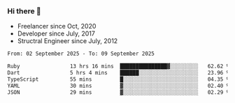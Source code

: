 ### Hi there 👋

- Freelancer since Oct, 2020
- Developer since July, 2017
- Structral Engineer since July, 2012

<!--START_SECTION:waka-->

```txt
From: 02 September 2025 - To: 09 September 2025

Ruby                13 hrs 16 mins  ███████████████▓░░░░░░░░░   62.62 %
Dart                5 hrs 4 mins    ██████░░░░░░░░░░░░░░░░░░░   23.96 %
TypeScript          55 mins         █░░░░░░░░░░░░░░░░░░░░░░░░   04.35 %
YAML                30 mins         ▓░░░░░░░░░░░░░░░░░░░░░░░░   02.40 %
JSON                29 mins         ▓░░░░░░░░░░░░░░░░░░░░░░░░   02.29 %
```

<!--END_SECTION:waka-->
